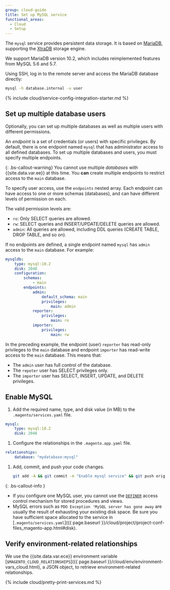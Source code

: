```yaml
---
group: cloud-guide
title: Set up MySQL service
functional_areas:
  - Cloud
  - Setup
---
```


The `mysql` service provides persistent data storage. It is based on [MariaDB](https://mariadb.com/), supporting the [XtraDB](https://www.percona.com/software/mysql-database/percona-server/xtradb) storage engine.

We support MariaDB version 10.2, which includes reimplemented features from MySQL 5.6 and 5.7.

Using SSH, log in to the remote server and access the MariaDB database directly:

```bash
mysql -h database.internal -u user
```

{% include cloud/service-config-integration-starter.md %}

## Set up multiple database users

Optionally, you can set up multiple databases as well as multiple users with different permissions.

An _endpoint_ is a set of credentials (or users) with specific privileges. By default, there is one endpoint named `mysql` that has administrator access to all defined databases. To set up multiple databases and users, you must specify multiple endpoints.

{: .bs-callout-warning}
You cannot use multiple _databases_ with {{site.data.var.ee}} at this time. You **can** create multiple endpoints to restrict access to the `main` database.

To specify user access, use the `endpoints` nested array. Each endpoint can have access to one or more schemas (databases), and can have different levels of permission on each.

The valid permission levels are:

-  `ro`: Only SELECT queries are allowed.
-  `rw`: SELECT queries and INSERT/UPDATE/DELETE queries are allowed.
-  `admin`: All queries are allowed, including DDL queries (CREATE TABLE, DROP TABLE, and so on).

If no endpoints are defined, a single endpoint named `mysql` has `admin` access to the `main` database. For example:

```yaml
mysqldb:
    type: mysql:10.2
    disk: 2048
    configuration:
        schemas:
            - main
        endpoints:
            admin:
                default_schema: main
                privileges:
                    main: admin
            reporter:
                privileges:
                    main: ro
            importer:
                privileges:
                    main: rw
```

In the preceding example, the endpoint (user) `reporter` has read-only privileges to the `main` database and endpoint `importer` has read-write access to the `main` database. This means that:

-  The `admin` user has full control of the database.
-  The `repoter` user has SELECT privileges only.
-  The `importer` user has SELECT, INSERT, UPDATE, and DELETE privileges.

## Enable MySQL

1.  Add the required name, type, and disk value (in MB) to the `.magento/services.yaml` file.

  ```yaml
  mysql:
      type: mysql:10.2
      disk: 2048
  ```

1.  Configure the relationships in the `.magento.app.yaml` file.

  ```yaml
  relationships:
      database: "mydatabase:mysql"
  ```

1.  Add, commit, and push your code changes.

    ```bash
    git add -A && git commit -m "Enable mysql service" && git push origin <branch-name>
    ```

{: .bs-callout-info }
-  If you configure one MySQL user, you cannot use the [`DEFINER`](http://dev.mysql.com/doc/refman/5.6/en/show-grants.html) access control mechanism for stored procedures and views.
-  MySQL errors such as `PDO Exception 'MySQL server has gone away` are usually the result of exhausting your existing disk space. Be sure you have sufficient space allocated to the service in [`.magento/services.yaml`]({{ page.baseurl }}/cloud/project/project-conf-files_magento-app.html#disk).

## Verify environment-related relationships

We use the {{site.data.var.ece}} environment variable [`$MAGENTO_CLOUD_RELATIONSHIPS`]({{ page.baseurl }}/cloud/env/environment-vars_cloud.html), a JSON object, to retrieve environment-related relationships.

{% include cloud/pretty-print-services.md %}